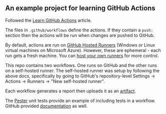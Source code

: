 An example project for learning GitHub Actions
----------------------------------------------

Followed the [Learn GitHub Actions][learn-github-actions] article.

The files in `.github/workflows` define the actions. If they contain a `push:`
section then the actions will be run when changes are pushed to GitHub.

By default, actions are run on [GitHub Hosted Runners][github-hosted-runners]
(Windows or Linux virtual machines on Microsoft Azure). However, these are
ephemeral - each run gets a fresh machine. You can [host your own
runners][host-your-own-runners] for more control.

This repo contains two workflows. One runs on GitHub and the other runs on a
self-hosted runner. The self-hosted runner was setup by following the above
docs, specifically by going to GitHub's repository-level Settings -> Actions ->
Runners -> "New self-hosted runner".

Each workflow generates a report then uploads it as an [artifact][artifacts].

The [Pester][pester] unit tests provide an example of including tests in a
workflow. GitHub provided [documentation][pester-github] as well.

[learn-github-actions]: https://docs.github.com/en/actions/learn-github-actions
[github-hosted-runners]: https://docs.github.com/en/actions/using-github-hosted-runners/about-github-hosted-runners
[host-your-own-runners]: https://docs.github.com/en/actions/hosting-your-own-runners
[artifacts]: https://github.com/actions/upload-artifact
[pester]: https://pester.dev/docs/quick-start
[pester-github]: https://docs.github.com/en/actions/automating-builds-and-tests/building-and-testing-powershell
